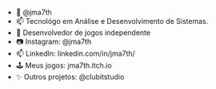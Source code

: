 - 👋 @jma7th
- 📫 Tecnológo em Análise e Desenvolvimento de Sistemas.
- 👾 Desenvolvedor de jogos independente
- 📷 Instagram: @jma7th
- 📫 LinkedIn: linkedin.com/in/jma7th/
- 🕹️ Meus jogos: jma7th.itch.io
- ✨ Outros projetos: @clubitstudio

<!--- 
jma7th/jma7th is a ✨ special ✨ repository because its `README.md` (this file) appears on your GitHub profile.
You can click the Preview link to take a look at your changes.
--->

